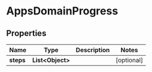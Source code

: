

# AppsDomainProgress


## Properties

| Name | Type | Description | Notes |
|------------ | ------------- | ------------- | -------------|
|**steps** | **List&lt;Object&gt;** |  |  [optional] |



